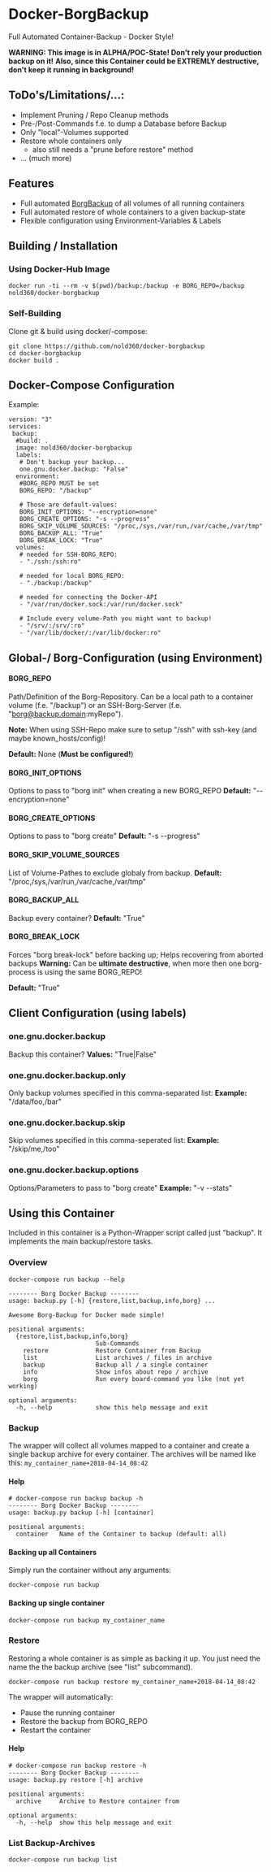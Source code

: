 # Docker-BorgBackup
Full Automated Container-Backup - Docker Style!

**WARNING: This image is in ALPHA/POC-State! Don't rely your production backup on it!**
**Also, since this Container could be EXTREMLY destructive, don't keep it running in background!**

## ToDo's/Limitations/...: 
 - Implement Pruning / Repo Cleanup methods
 - Pre-/Post-Commands f.e. to dump a Database before Backup
 - Only "local"-Volumes supported
 - Restore whole containers only 
 	- also still needs a "prune before restore" method
 - ... (much more)

## Features
 - Full automated [BorgBackup](https://borgbackup.readthedocs.io/en/stable/) of all volumes of all running containers
 - Full automated restore of whole containers to a given backup-state
 - Flexible configuration using Environment-Variables & Labels

## Building / Installation
### Using Docker-Hub Image
```
docker run -ti --rm -v $(pwd)/backup:/backup -e BORG_REPO=/backup nold360/docker-borgbackup
```

### Self-Building
Clone git & build using docker/-compose:
```
git clone https://github.com/nold360/docker-borgbackup
cd docker-borgbackup
docker build .
```

## Docker-Compose Configuration
Example:
```
version: "3"
services:
 backup:
  #build: .
  image: nold360/docker-borgbackup
  labels:
   # Don't backup your backup...
   one.gnu.docker.backup: "False"
  environment:
   #BORG_REPO MUST be set
   BORG_REPO: "/backup"
   
   # Those are default-values:
   BORG_INIT_OPTIONS: "--encryption=none"
   BORG_CREATE_OPTIONS: "-s --progress"
   BORG_SKIP_VOLUME_SOURCES: "/proc,/sys,/var/run,/var/cache,/var/tmp"
   BORG_BACKUP_ALL: "True"
   BORG_BREAK_LOCK: "True"
  volumes:
   # needed for SSH-BORG_REPO:
   - "./ssh:/ssh:ro"

   # needed for local BORG_REPO:
   - "./backup:/backup"

   # needed for connecting the Docker-API
   - "/var/run/docker.sock:/var/run/docker.sock"

   # Include every volume-Path you might want to backup!
   - "/srv/:/srv/:ro"
   - "/var/lib/docker/:/var/lib/docker:ro"

```

## Global-/ Borg-Configuration (using Environment)
#### BORG_REPO
Path/Definition of the Borg-Repository. Can be a local path to a container volume (f.e. "/backup") or an SSH-Borg-Server (f.e. "borg@backup.domain:myRepo").

**Note:** When using SSH-Repo make sure to setup "/ssh" with ssh-key (and maybe known_hosts/config)!

**Default:** None (**Must be configured!**)

#### BORG_INIT_OPTIONS
Options to pass to "borg init" when creating a new BORG_REPO
**Default:** "--encryption=none"

#### BORG_CREATE_OPTIONS
Options to pass to "borg create"
**Default:** "-s --progress"

#### BORG_SKIP_VOLUME_SOURCES
List of Volume-Pathes to exclude globaly from backup.
**Default:** "/proc,/sys,/var/run,/var/cache,/var/tmp"

#### BORG_BACKUP_ALL
Backup every container?
**Default:** "True"

#### BORG_BREAK_LOCK
Forces "borg break-lock" before backing up; Helps recovering from aborted backups
**Warning:** Can be **ultimate destructive**, when more then one borg-process is using the same BORG_REPO!

**Default:** "True"


## Client Configuration (using labels)
### one.gnu.docker.backup
Backup this container?
**Values:** "True|False"

### one.gnu.docker.backup.only
Only backup volumes specified in this comma-separated list:
**Example:** "/data/foo,/bar"

### one.gnu.docker.backup.skip
Skip volumes specified in this comma-seperated list:
**Example:** "/skip/me,/too"

### one.gnu.docker.backup.options
Options/Parameters to pass to "borg create"
**Example:** "-v --stats"


## Using this Container
Included in this container is a Python-Wrapper script called just "backup".
It implements the main backup/restore tasks.

### Overview
```
docker-compose run backup --help

-------- Borg Docker Backup --------
usage: backup.py [-h] {restore,list,backup,info,borg} ...

Awesome Borg-Backup for Docker made simple!

positional arguments:
  {restore,list,backup,info,borg}
                        Sub-Commands
    restore             Restore Container from Backup
    list                List archives / files in archive
    backup              Backup all / a single container
    info                Show infos about repo / archive
    borg                Run every board-command you like (not yet working)

optional arguments:
  -h, --help            show this help message and exit

```

### Backup
The wrapper will collect all volumes mapped to a container and create a single backup archive for every container.
The archives will be named like this: `my_container_name+2018-04-14_08:42`

#### Help
```
# docker-compose run backup backup -h
-------- Borg Docker Backup --------
usage: backup.py backup [-h] [container]

positional arguments:
  container   Name of the Container to backup (default: all)

```

#### Backing up all Containers
Simply run the container without any arguments:
``` 
docker-compose run backup
```

#### Backing up single container
```
docker-compose run backup my_container_name
```

### Restore
Restoring a whole container is as simple as backing it up. You just need the name the the backup archive (see "list" subcommand).

```
docker-compose run backup restore my_container_name+2018-04-14_08:42
```

The wrapper will automatically:
 - Pause the running container
 - Restore the backup from BORG_REPO
 - Restart the container



#### Help
```
# docker-compose run backup restore -h
-------- Borg Docker Backup --------
usage: backup.py restore [-h] archive

positional arguments:
  archive     Archive to Restore container from

optional arguments:
  -h, --help  show this help message and exit
```


### List Backup-Archives
```
docker-compose run backup list
```

